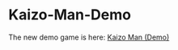 # Kaizo-Man-Demo

<p>The new demo game is here: <a href="http://127.0.0.1:8090/Kaizo%20Man%20(Demo).html?29917">Kaizo Man (Demo)</a></p>
